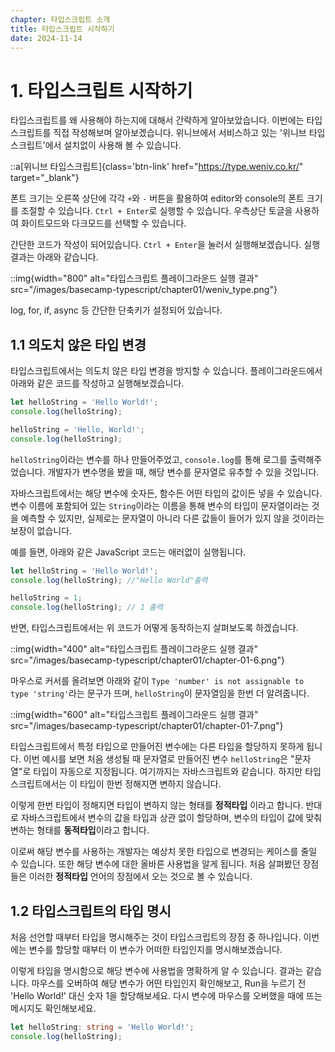 ```yaml
---
chapter: 타입스크립트 소개
title: 타입스크립트 시작하기
date: 2024-11-14
---
```


# 1. 타입스크립트 시작하기

타입스크립트를 왜 사용해야 하는지에 대해서 간략하게 알아보았습니다. 이번에는 타입스크립트를 직접 작성해보며 알아보겠습니다. 위니브에서 서비스하고 있는 '위니브 타입스크립트'에서 설치없이 사용해 볼 수 있습니다.

::a[위니브 타입스크립트]{class='btn-link' href="https://type.weniv.co.kr/" target="\_blank"}

폰트 크기는 오른쪽 상단에 각각 `+`와 `-` 버튼을 활용하여 editor와 console의 폰트 크기를 조절할 수 있습니다. `Ctrl + Enter`로 실행할 수 있습니다. 우측상단 토글을 사용하여 화이트모드와 다크모드를 선택할 수 있습니다.

간단한 코드가 작성이 되어있습니다. `Ctrl + Enter`을 눌러서 실행해보겠습니다. 실행 결과는 아래와 같습니다.

::img{width="800" alt="타입스크립트 플레이그라운드 실행 결과" src="/images/basecamp-typescript/chapter01/weniv_type.png"}

log, for, if, async 등 간단한 단축키가 설정되어 있습니다.


## 1.1 의도치 않은 타입 변경

타입스크립트에서는 의도치 않은 타입 변경을 방지할 수 있습니다. 플레이그라운드에서 아래와 같은 코드를 작성하고 실행해보겠습니다.

```ts
let helloString = 'Hello World!';
console.log(helloString);

helloString = 'Hello, World!';
console.log(helloString);
```

`helloString`이라는 변수를 하나 만들어주었고, `console.log`를 통해 로그를 출력해주었습니다. 개발자가 변수명을 봤을 때, 해당 변수를 문자열로 유추할 수 있을 것입니다.

자바스크립트에서는 해당 변수에 숫자든, 함수든 어떤 타입의 값이든 넣을 수 있습니다. 변수 이름에 포함되어 있는 `String`이라는 이름을 통해 변수의 타입이 문자열이라는 것을 예측할 수 있지만, 실제로는 문자열이 아니라 다른 값들이 들어가 있지 않을 것이라는 보장이 없습니다.

예를 들면, 아래와 같은 JavaScript 코드는 애러없이 실행됩니다.

```js
let helloString = 'Hello World!';
console.log(helloString); //"Hello World"출력

helloString = 1;
console.log(helloString); // 1 출력
```

반면, 타입스크립트에서는 위 코드가 어떻게 동작하는지 살펴보도록 하겠습니다.

::img{width="400" alt="타입스크립트 플레이그라운드 실행 결과" src="/images/basecamp-typescript/chapter01/chapter-01-6.png"}

마우스로 커서를 올려보면 아래와 같이 `Type 'number' is not assignable to type 'string'`라는 문구가 뜨며, `helloString`이 문자열임을 한번 더 알려줍니다.

::img{width="600" alt="타입스크립트 플레이그라운드 실행 결과" src="/images/basecamp-typescript/chapter01/chapter-01-7.png"}

타입스크립트에서 특정 타입으로 만들어진 변수에는 다른 타입을 할당하지 못하게 됩니다. 이번 예시를 보면 처음 생성될 때 문자열로 만들어진 변수 `helloString`은 "문자열"로 타입이 자동으로 지정됩니다. 여기까지는 자바스크립트와 같습니다. 하지만 타입스크립트에서는 이 타입이 한번 정해지면 변하지 않습니다.

이렇게 한번 타입이 정해지면 타입이 변하지 않는 형태를 **정적타입** 이라고 합니다. 반대로 자바스크립트에서 변수의 값을 타입과 상관 없이 할당하며, 변수의 타입이 값에 맞춰 변하는 형태를 **동적타입**이라고 합니다.

이로써 해당 변수를 사용하는 개발자는 예상치 못한 타입으로 변경되는 케이스를 줄일 수 있습니다. 또한 해당 변수에 대한 올바른 사용법을 알게 됩니다. 처음 살펴봤던 장점들은 이러한 **정적타입** 언어의 장점에서 오는 것으로 볼 수 있습니다.

## 1.2 타입스크립트의 타입 명시

처음 선언할 때부터 타입을 명시해주는 것이 타입스크립트의 장점 중 하나입니다. 이번에는 변수를 할당할 때부터 이 변수가 어떠한 타입인지를 명시해보겠습니다.

이렇게 타입을 명시함으로 해당 변수에 사용법을 명확하게 알 수 있습니다. 결과는 같습니다. 마우스를 오버하여 해당 변수가 어떤 타입인지 확인해보고, Run을 누르기 전 'Hello World!' 대신 숫자 1을 할당해보세요. 다시 변수에 마우스를 오버했을 때에 뜨는 메시지도 확인해보세요.

```ts
let helloString: string = 'Hello World!';
console.log(helloString);
```
